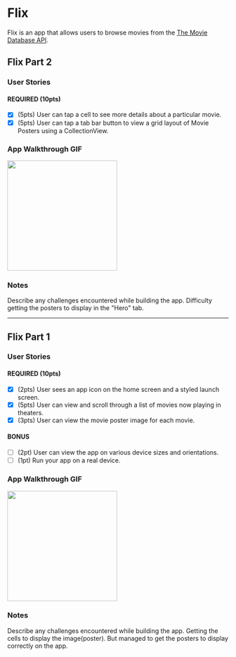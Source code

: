 # Flix

Flix is an app that allows users to browse movies from the [The Movie Database API](http://docs.themoviedb.apiary.io/#).

## Flix Part 2

### User Stories

#### REQUIRED (10pts)
- [x] (5pts) User can tap a cell to see more details about a particular movie.
- [x] (5pts) User can tap a tab bar button to view a grid layout of Movie Posters using a CollectionView.

### App Walkthrough GIF
<img src="https://media.giphy.com/media/A11FY6GZE40F0HFQWm/giphy.gif" width=250><br>

### Notes
Describe any challenges encountered while building the app.
Difficulty getting the posters to display in the "Hero" tab. 

---

## Flix Part 1

### User Stories

#### REQUIRED (10pts)
- [x] (2pts) User sees an app icon on the home screen and a styled launch screen.
- [x] (5pts) User can view and scroll through a list of movies now playing in theaters.
- [x] (3pts) User can view the movie poster image for each movie.

#### BONUS
- [ ] (2pt) User can view the app on various device sizes and orientations.
- [ ] (1pt) Run your app on a real device.

### App Walkthrough GIF
<img src="https://media.giphy.com/media/Q7e8pWsQQ1ZwnLCVt3/giphy.gif" width=250><br>

### Notes
Describe any challenges encountered while building the app.
Getting the cells to display the image(poster). But managed to get the posters to display correctly on the app. 


